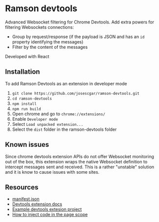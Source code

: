 # Ramson devtools
Advanced Websocket filtering for Chrome Devtools. Add extra powers for filtering Websockets connections:

- Group by request/response (if the payload is JSON and has an `id` property identifying the messages)
- Filter by the content of the messages

Developed with React

## Installation
To add Ramson Devtools as an extension in developer mode

1. `git clone https://github.com/josescgar/ramson-devtools.git`
2. `cd ramson-devtools`
3. `npm install`
4. `npm run build`
5. Open chrome and go to `chrome://extensions/`
6. Enable `Developer mode`
7. Select `Load unpacked extension...`
8. Select the `dist` folder in the ramson-devtools folder

## Known issues
Since chrome devtools extension APIs do not offer Websocket monitoring out of the box, this extension wraps the native Websocket definition to intercept messages sent and received. This is a rather "unstable" solution and it is know to cause issues with some sites.

## Resources
- [manifest.json](https://developer.chrome.com/extensions/manifest)
- [Devtools extension docs](https://developer.chrome.com/extensions/devtools)
- [Example devtools extesion project](https://github.com/thingsinjars/devtools-extension/blob/master/manifest.json)
- [How to inject code in the page scope](http://stackoverflow.com/questions/9515704/building-a-chrome-extension-inject-code-in-a-page-using-a-content-script)
